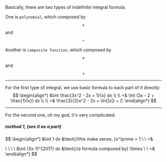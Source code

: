 Basically, there are two types of indefinite integral formula.

One is `polynomial`, which composed by $$+$$ and $$-$$

Another is `composite function`, which composed by $$\times$$ and $$\div$$
___

For the first type of integral, we use basic formula to each part of it directly:
$$
\begin{align*}
&\int \frac{3x^2 - 2x + 1}{x} dx 
\\ \\ 
=& \int (3x - 2 + \frac{1}{x}) dx
\\ \\
=& \frac{3}{2}x^2 - 2x + \ln{|x|} + C
\end{align*}
$$
___

For the second one, oh my god, it's very complicated.

##### method 1, (see it as a part)

$$
\begin{align*}
&\int 1 dx &\text{//this make sense, }x^\prime = 1
\\ \\ 
=&

\\ \\ \\ \\
&\int (3x-1)^{2017} dx &\text{//a formula composed by} \times
\\ \\ 
=&
\end{align*}
$$